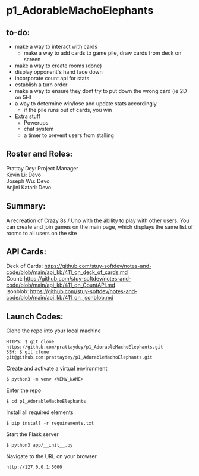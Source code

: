 # p1_AdorableMachoElephants
## to-do:
- make a way to interact with cards
    - make a way to add cards to game pile, draw cards from deck on screen
- make a way to create rooms (done)
- display opponent's hand face down
- incorporate count api for stats
- establish a turn order
- make a way to ensure they dont try to put down the wrong card (ie 2D on 5H)
- a way to determine win/lose and update stats accordingly
    - if the pile runs out of cards, you win 
- Extra stuff
    * Powerups
    * chat system
    * a timer to prevent users from stalling

## Roster and Roles:
Prattay Dey:  Project Manager  
Kevin Li:  Devo  
Joseph Wu:  Devo  
Anjini Katari:  Devo
## Summary:
A recreation of Crazy 8s / Uno with the ability to play with other users. You can create and join games on the main page, which displays the same list of rooms to all users on the site

## API Cards:
Deck of Cards: https://github.com/stuy-softdev/notes-and-code/blob/main/api_kb/411_on_deck_of_cards.md  
Count: https://github.com/stuy-softdev/notes-and-code/blob/main/api_kb/411_on_CountAPI.md  
jsonblob: https://github.com/stuy-softdev/notes-and-code/blob/main/api_kb/411_on_jsonblob.md

## Launch Codes:
Clone the repo into your local machine
```
HTTPS: $ git clone https://github.com/prattaydey/p1_AdorableMachoElephants.git
SSH: $ git clone git@github.com:prattaydey/p1_AdorableMachoElephants.git
```
Create and activate a virtual environment
```
$ python3 -m venv <VENV_NAME>
```
Enter the repo
```
$ cd p1_AdorableMachoElephants
```
Install all required elements
```
$ pip install -r requirements.txt
```
Start the Flask server
```
$ python3 app/__init__.py
```
Navigate to the URL on your browser
```
http://127.0.0.1:5000
```
